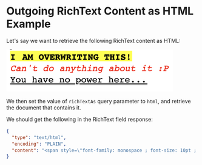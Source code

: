# Outgoing RichText Content as HTML Example

Let's say we want to retrieve the following RichText content as HTML:

![Example RichText content](../../../../assets/images/ExampleRichtextContent.png)

We then set the value of `richTextAs` query parameter to `html`, and retrieve the document that contains it.

We should get the following in the RichText field response:

```json
{
  "type": "text/html",
  "encoding": "PLAIN",
  "content": "<span style=\"font-family: monospace ; font-size: 10pt ; font-weight: bold ; color: #000000 ; \">I</span><span style=\"font-family: monospace ; font-size: 10pt ; font-weight: bold ; color: #000000 ; \">&nbsp;</span><span style=\"font-family: monospace ; font-size: 10pt ; font-weight: bold ; color: #000000 ; \">AM OVERWRITING THIS!</span><br />\r\n<span style=\"font-family: monospace ; font-size: 10pt ; font-style: italic ; color: #FF0000 ; \">Can't do anything about it :P</span><br />\r\n<span style=\"font-family: monospace ; font-size: 10pt ; text-decoration: underline ; \">You have no power here...</span>"
}
```
